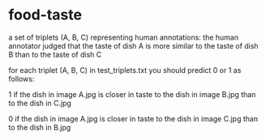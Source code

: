 # food-taste
a set of triplets (A, B, C) representing human annotations: the human annotator judged that the taste of dish A is more similar to the taste of dish B than to the taste of dish C


for each triplet (A, B, C) in test_triplets.txt you should predict 0 or 1 as follows:

1 if the dish in image A.jpg is closer in taste to the dish in image B.jpg than to the dish in C.jpg

0 if the dish in image A.jpg is closer in taste to the dish in image C.jpg than to the dish in B.jpg
